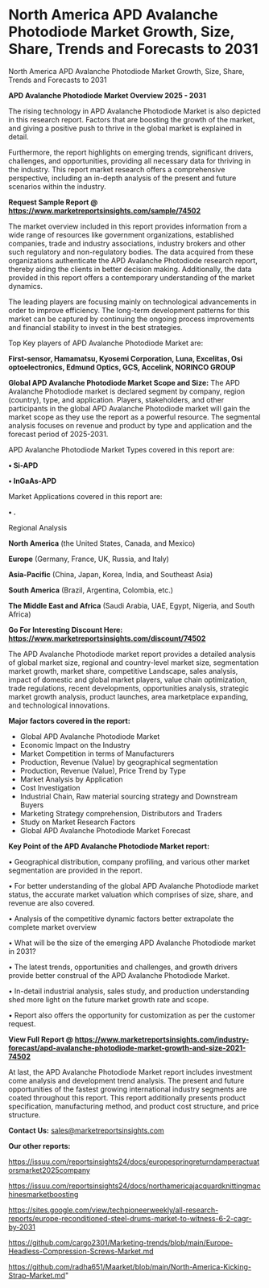 # North America APD Avalanche Photodiode Market Growth, Size, Share, Trends and Forecasts to 2031
North America APD Avalanche Photodiode Market Growth, Size, Share, Trends and Forecasts to 2031

<Strong> APD Avalanche Photodiode Market Overview 2025 - 2031</strong>

The rising technology in APD Avalanche Photodiode Market is also depicted in this research report. Factors that are boosting the growth of the market, and giving a positive push to thrive in the global market is explained in detail.

Furthermore, the report highlights on emerging trends, significant drivers, challenges, and opportunities, providing all necessary data for thriving in the industry. This report market research offers a comprehensive perspective, including an in-depth analysis of the present and future scenarios within the industry.

<strong>Request Sample Report @ <a href=https://www.marketreportsinsights.com/sample/74502>https://www.marketreportsinsights.com/sample/74502</a></strong>

The market overview included in this report provides information from a wide range of resources like government organizations, established companies, trade and industry associations, industry brokers and other such regulatory and non-regulatory bodies. The data acquired from these organizations authenticate the APD Avalanche Photodiode research report, thereby aiding the clients in better decision making. Additionally, the data provided in this report offers a contemporary understanding of the market dynamics.

The leading players are focusing mainly on technological advancements in order to improve efficiency. The long-term development patterns for this market can be captured by continuing the ongoing process improvements and financial stability to invest in the best strategies.

Top Key players of APD Avalanche Photodiode Market are:

<strong>First-sensor, Hamamatsu, Kyosemi Corporation, Luna, Excelitas, Osi optoelectronics, Edmund Optics, GCS, Accelink, NORINCO GROUP</strong>

<strong><b>Global APD Avalanche Photodiode Market Scope and Size:</b></strong>
The APD Avalanche Photodiode market is declared segment by company, region (country), type, and application. Players, stakeholders, and other participants in the global APD Avalanche Photodiode market will gain the market scope as they use the report as a powerful resource. The segmental analysis focuses on revenue and product by type and application and the forecast period of 2025-2031.

APD Avalanche Photodiode Market Types covered in this report are:

<strong>• Si-APD

• InGaAs-APD</strong>

Market Applications covered in this report are:

<strong>• .</strong> 

Regional Analysis

<strong>North America</strong> (the United States, Canada, and Mexico)

<strong>Europe</strong> (Germany, France, UK, Russia, and Italy)

<strong>Asia-Pacific</strong> (China, Japan, Korea, India, and Southeast Asia)

<strong>South America</strong> (Brazil, Argentina, Colombia, etc.)

<strong>The Middle East and Africa</strong> (Saudi Arabia, UAE, Egypt, Nigeria, and South Africa)

<strong>Go For Interesting Discount Here: <a href=https://www.marketreportsinsights.com/discount/74502>https://www.marketreportsinsights.com/discount/74502</a></strong>

The APD Avalanche Photodiode market report provides a detailed analysis of global market size, regional and country-level market size, segmentation market growth, market share, competitive Landscape, sales analysis, impact of domestic and global market players, value chain optimization, trade regulations, recent developments, opportunities analysis, strategic market growth analysis, product launches, area marketplace expanding, and technological innovations.

<strong><b>Major factors covered in the report:</b></strong>
<ul>
  <li>Global APD Avalanche Photodiode Market </li>
  <li>Economic Impact on the Industry</li>
  <li>Market Competition in terms of Manufacturers</li>
  <li>Production, Revenue (Value) by geographical segmentation</li>
  <li>Production, Revenue (Value), Price Trend by Type</li>
  <li>Market Analysis by Application</li>
  <li>Cost Investigation</li>
  <li>Industrial Chain, Raw material sourcing strategy and Downstream Buyers</li>
  <li>Marketing Strategy comprehension, Distributors and Traders</li>
  <li>Study on Market Research Factors</li>
  <li>Global APD Avalanche Photodiode Market Forecast</li>
</ul>

<strong><b>Key Point of the APD Avalanche Photodiode Market report:</b></strong>

• Geographical distribution, company profiling, and various other market segmentation are provided in the report.

• For better understanding of the global APD Avalanche Photodiode market status, the accurate market valuation which comprises of size, share, and revenue are also covered.

• Analysis of the competitive dynamic factors better extrapolate the complete market overview

• What will be the size of the emerging APD Avalanche Photodiode market in 2031?

• The latest trends, opportunities and challenges, and growth drivers provide better construal of the APD Avalanche Photodiode Market.

• In-detail industrial analysis, sales study, and production understanding shed more light on the future market growth rate and scope.

• Report also offers the opportunity for customization as per the customer request.

<strong><b>View Full Report @ <a href=https://www.marketreportsinsights.com/industry-forecast/apd-avalanche-photodiode-market-growth-and-size-2021-74502>https://www.marketreportsinsights.com/industry-forecast/apd-avalanche-photodiode-market-growth-and-size-2021-74502</a></b></strong>


At last, the APD Avalanche Photodiode Market report includes investment come analysis and development trend analysis. The present and future opportunities of the fastest growing international industry segments are coated throughout this report. This report additionally presents product specification, manufacturing method, and product cost structure, and price structure.

<strong>Contact Us:</strong>
sales@marketreportsinsights.com

<strong>Our other reports:</strong>

<a href=https://issuu.com/reportsinsights24/docs/europespringreturndamperactuatorsmarket2025company>https://issuu.com/reportsinsights24/docs/europespringreturndamperactuatorsmarket2025company</a>

<a href=https://issuu.com/reportsinsights24/docs/northamericajacquardknittingmachinesmarketboosting>https://issuu.com/reportsinsights24/docs/northamericajacquardknittingmachinesmarketboosting</a>

<a href=https://sites.google.com/view/techpioneerweekly/all-research-reports/europe-reconditioned-steel-drums-market-to-witness-6-2-cagr-by-2031>https://sites.google.com/view/techpioneerweekly/all-research-reports/europe-reconditioned-steel-drums-market-to-witness-6-2-cagr-by-2031</a>

<a href=https://github.com/cargo2301/Marketing-trends/blob/main/Europe-Headless-Compression-Screws-Market.md>https://github.com/cargo2301/Marketing-trends/blob/main/Europe-Headless-Compression-Screws-Market.md</a>

<a href=https://github.com/radha651/Maarket/blob/main/North-America-Kicking-Strap-Market.md>https://github.com/radha651/Maarket/blob/main/North-America-Kicking-Strap-Market.md</a>"
